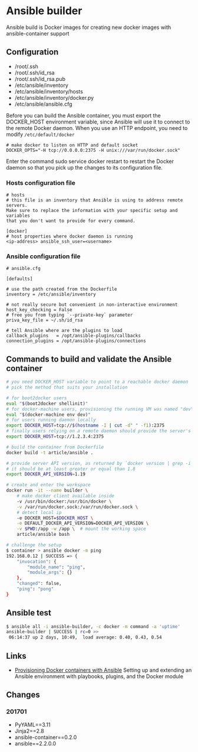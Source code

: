 # Ansible builder

Ansible build is Docker images for creating new docker images with ansible-container support


## Configuration

- /root/.ssh
- /root/.ssh/id_rsa
- /root/.ssh/id_rsa.pub
- /etc/ansible/inventory
- /etc/ansible/inventory/hosts
- /etc/ansible/inventory/docker.py
- /etc/ansible/ansible.cfg

Before you can build the Ansible container, you must export the DOCKER_HOST environment variable, since Ansible will use it to connect to the remote Docker daemon. When you use an HTTP endpoint, you need to modify `/etc/default/docker`

```
# make docker to listen on HTTP and default socket
DOCKER_OPTS="-H tcp://0.0.0.0:2375 -H unix:///var/run/docker.sock"
```

Enter the command sudo service docker restart to restart the Docker daemon so that you pick up the changes to its configuration file.

### Hosts configuration file

```
# hosts
# this file is an inventory that Ansible is using to address remote servers.
Make sure to replace the information with your specific setup and variables
that you don't want to provide for every command.

[docker]
# host properties where docker daemon is running
<ip-address> ansible_ssh_user=<username>
```

### Ansible configuration file

```
# ansible.cfg

[defaults]

# use the path created from the Dockerfile
inventory = /etc/ansible/inventory

# not really secure but convenient in non-interactive environment
host_key_checking = False
# free you from typing `--private-key` parameter
priva_key_file = ~/.sh/id_rsa

# tell Ansible where are the plugins to load
callback_plugins   = /opt/ansible-plugins/callbacks
connection_plugins = /opt/ansible-plugins/connections
```

## Commands to build and validate the Ansible container

```sh
# you need DOCKER_HOST variable to point to a reachable docker daemon
# pick the method that suits your installation

# for boot2docker users
eval "$(boot2docker shellinit)"
# for docker-machine users, provisioning the running VM was named "dev"
eval "$(docker-machine env dev)"
# for users running daemon locally
export DOCKER_HOST=tcp://$(hostname -I | cut -d" " -f1):2375
# finally users relying on a remote daemon should provide the server's public ip
export DOCKER_HOST=tcp://1.2.3.4:2375

# build the container from Dockerfile
docker build -t article/ansible .

# provide server API version, as returned by `docker version | grep -i "server api"`
# it should be at least greater or equal than 1.8
export DOCKER_API_VERSION=1.19

# create and enter the workspace
docker run -it --name builder \
    # make docker client available inside
    -v /usr/bin/docker:/usr/bin/docker \
    -v /var/run/docker.sock:/var/run/docker.sock \
    # detect local ip
    -e DOCKER_HOST=$DOCKER_HOST \
    -e DEFAULT_DOCKER_API_VERSION=DOCKER_API_VERSION \
    -v $PWD:/app -w /app \  # mount the working space
    article/ansible bash

# challenge the setup
$ container > ansible docker -m ping
192.168.0.12 | SUCCESS => {
    "invocation": {
        "module_name": "ping",
        "module_args": {}
    },
    "changed": false,
    "ping": "pong"
}
```

## Ansible test


```sh
$ ansible all -i ansible-builder, -c docker -m command -a 'uptime'
ansible-builder | SUCCESS | rc=0 >>
 06:14:37 up 2 days, 10:49,  load average: 0.40, 0.43, 0.54

```

## Links

- [Provisioning Docker containers with Ansible](https://www.ibm.com/developerworks/cloud/library/cl-provision-docker-containers-ansible/) Setting up and extending an Ansible environment with playbooks, plugins, and the Docker module


## Changes

### 201701

- PyYAML==3.11
- Jinja2==2.8
- ansible-container==0.2.0
- ansible==2.2.0.0
